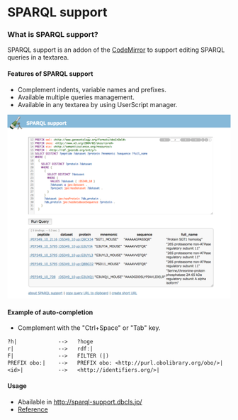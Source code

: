 # SPARQL support
### What is SPARQL support?
SPARQL support is an addon of the [CodeMirror](https://codemirror.net/) to support editing SPARQL queries in a textarea.

#### Features of SPARQL support
* Complement indents, variable names and prefixes.
* Available multiple queries management.
* Available in any textarea by using UserScript manager.

![Fig-1](https://raw.githubusercontent.com/dbcls/website/master/services/images/SPARQL_support_fig-1.png)

#### Example of auto-completion
* Complement with the "Ctrl+Space" or "Tab" key. 
```
?h|             -->   ?hoge
r|              -->   rdf:|
F|              -->   FILTER (|)
PREFIX obo:|    -->   PREFIX obo: <http://purl.obolibrary.org/obo/>|
<id>|           -->   <http://identifiers.org/>|
```

#### Usage
* Abailable in http://sparql-support.dbcls.jp/
* [Reference](http://sparql-support.dbcls.jp/sparql-support.html)
